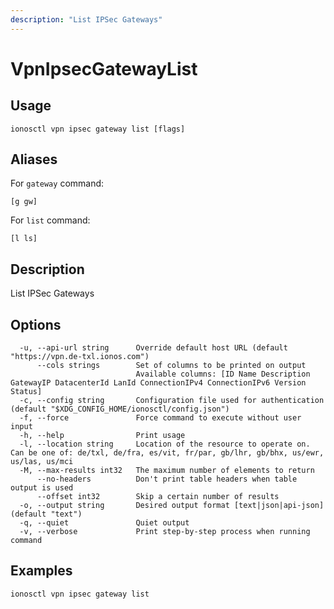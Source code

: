 ```yaml
---
description: "List IPSec Gateways"
---
```


# VpnIpsecGatewayList

## Usage

```text
ionosctl vpn ipsec gateway list [flags]
```

## Aliases

For `gateway` command:

```text
[g gw]
```

For `list` command:

```text
[l ls]
```

## Description

List IPSec Gateways

## Options

```text
  -u, --api-url string      Override default host URL (default "https://vpn.de-txl.ionos.com")
      --cols strings        Set of columns to be printed on output 
                            Available columns: [ID Name Description GatewayIP DatacenterId LanId ConnectionIPv4 ConnectionIPv6 Version Status]
  -c, --config string       Configuration file used for authentication (default "$XDG_CONFIG_HOME/ionosctl/config.json")
  -f, --force               Force command to execute without user input
  -h, --help                Print usage
  -l, --location string     Location of the resource to operate on. Can be one of: de/txl, de/fra, es/vit, fr/par, gb/lhr, gb/bhx, us/ewr, us/las, us/mci
  -M, --max-results int32   The maximum number of elements to return
      --no-headers          Don't print table headers when table output is used
      --offset int32        Skip a certain number of results
  -o, --output string       Desired output format [text|json|api-json] (default "text")
  -q, --quiet               Quiet output
  -v, --verbose             Print step-by-step process when running command
```

## Examples

```text
ionosctl vpn ipsec gateway list
```


